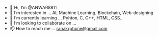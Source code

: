 - 👋 Hi, I’m @ANWAR8811
- 👀 I’m interested in ... AI, Machine Learning, Blockchain, Web-designing
- 🌱 I’m currently learning ... Pyhton, C, C++, HTML, CSS..
- 💞️ I’m looking to collaborate on ...
- 📫 How to reach me ... ranakrphone@gmail.com

<!---
ANWAR8811/ANWAR8811 is a ✨ special ✨ repository because its `README.md` (this file) appears on your GitHub profile.
You can click the Preview link to take a look at your changes.
--->
